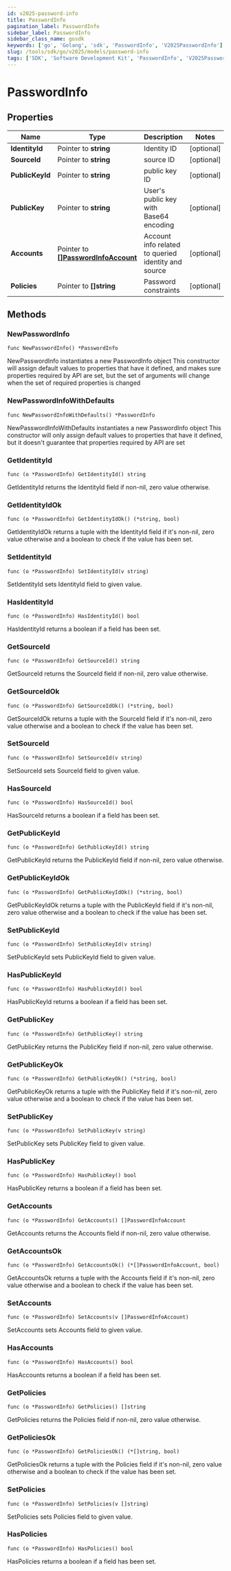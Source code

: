 ```yaml
---
id: v2025-password-info
title: PasswordInfo
pagination_label: PasswordInfo
sidebar_label: PasswordInfo
sidebar_class_name: gosdk
keywords: ['go', 'Golang', 'sdk', 'PasswordInfo', 'V2025PasswordInfo'] 
slug: /tools/sdk/go/v2025/models/password-info
tags: ['SDK', 'Software Development Kit', 'PasswordInfo', 'V2025PasswordInfo']
---
```


# PasswordInfo

## Properties

Name | Type | Description | Notes
------------ | ------------- | ------------- | -------------
**IdentityId** | Pointer to **string** | Identity ID | [optional] 
**SourceId** | Pointer to **string** | source ID | [optional] 
**PublicKeyId** | Pointer to **string** | public key ID | [optional] 
**PublicKey** | Pointer to **string** | User's public key with Base64 encoding | [optional] 
**Accounts** | Pointer to [**[]PasswordInfoAccount**](password-info-account) | Account info related to queried identity and source | [optional] 
**Policies** | Pointer to **[]string** | Password constraints | [optional] 

## Methods

### NewPasswordInfo

`func NewPasswordInfo() *PasswordInfo`

NewPasswordInfo instantiates a new PasswordInfo object
This constructor will assign default values to properties that have it defined,
and makes sure properties required by API are set, but the set of arguments
will change when the set of required properties is changed

### NewPasswordInfoWithDefaults

`func NewPasswordInfoWithDefaults() *PasswordInfo`

NewPasswordInfoWithDefaults instantiates a new PasswordInfo object
This constructor will only assign default values to properties that have it defined,
but it doesn't guarantee that properties required by API are set

### GetIdentityId

`func (o *PasswordInfo) GetIdentityId() string`

GetIdentityId returns the IdentityId field if non-nil, zero value otherwise.

### GetIdentityIdOk

`func (o *PasswordInfo) GetIdentityIdOk() (*string, bool)`

GetIdentityIdOk returns a tuple with the IdentityId field if it's non-nil, zero value otherwise
and a boolean to check if the value has been set.

### SetIdentityId

`func (o *PasswordInfo) SetIdentityId(v string)`

SetIdentityId sets IdentityId field to given value.

### HasIdentityId

`func (o *PasswordInfo) HasIdentityId() bool`

HasIdentityId returns a boolean if a field has been set.

### GetSourceId

`func (o *PasswordInfo) GetSourceId() string`

GetSourceId returns the SourceId field if non-nil, zero value otherwise.

### GetSourceIdOk

`func (o *PasswordInfo) GetSourceIdOk() (*string, bool)`

GetSourceIdOk returns a tuple with the SourceId field if it's non-nil, zero value otherwise
and a boolean to check if the value has been set.

### SetSourceId

`func (o *PasswordInfo) SetSourceId(v string)`

SetSourceId sets SourceId field to given value.

### HasSourceId

`func (o *PasswordInfo) HasSourceId() bool`

HasSourceId returns a boolean if a field has been set.

### GetPublicKeyId

`func (o *PasswordInfo) GetPublicKeyId() string`

GetPublicKeyId returns the PublicKeyId field if non-nil, zero value otherwise.

### GetPublicKeyIdOk

`func (o *PasswordInfo) GetPublicKeyIdOk() (*string, bool)`

GetPublicKeyIdOk returns a tuple with the PublicKeyId field if it's non-nil, zero value otherwise
and a boolean to check if the value has been set.

### SetPublicKeyId

`func (o *PasswordInfo) SetPublicKeyId(v string)`

SetPublicKeyId sets PublicKeyId field to given value.

### HasPublicKeyId

`func (o *PasswordInfo) HasPublicKeyId() bool`

HasPublicKeyId returns a boolean if a field has been set.

### GetPublicKey

`func (o *PasswordInfo) GetPublicKey() string`

GetPublicKey returns the PublicKey field if non-nil, zero value otherwise.

### GetPublicKeyOk

`func (o *PasswordInfo) GetPublicKeyOk() (*string, bool)`

GetPublicKeyOk returns a tuple with the PublicKey field if it's non-nil, zero value otherwise
and a boolean to check if the value has been set.

### SetPublicKey

`func (o *PasswordInfo) SetPublicKey(v string)`

SetPublicKey sets PublicKey field to given value.

### HasPublicKey

`func (o *PasswordInfo) HasPublicKey() bool`

HasPublicKey returns a boolean if a field has been set.

### GetAccounts

`func (o *PasswordInfo) GetAccounts() []PasswordInfoAccount`

GetAccounts returns the Accounts field if non-nil, zero value otherwise.

### GetAccountsOk

`func (o *PasswordInfo) GetAccountsOk() (*[]PasswordInfoAccount, bool)`

GetAccountsOk returns a tuple with the Accounts field if it's non-nil, zero value otherwise
and a boolean to check if the value has been set.

### SetAccounts

`func (o *PasswordInfo) SetAccounts(v []PasswordInfoAccount)`

SetAccounts sets Accounts field to given value.

### HasAccounts

`func (o *PasswordInfo) HasAccounts() bool`

HasAccounts returns a boolean if a field has been set.

### GetPolicies

`func (o *PasswordInfo) GetPolicies() []string`

GetPolicies returns the Policies field if non-nil, zero value otherwise.

### GetPoliciesOk

`func (o *PasswordInfo) GetPoliciesOk() (*[]string, bool)`

GetPoliciesOk returns a tuple with the Policies field if it's non-nil, zero value otherwise
and a boolean to check if the value has been set.

### SetPolicies

`func (o *PasswordInfo) SetPolicies(v []string)`

SetPolicies sets Policies field to given value.

### HasPolicies

`func (o *PasswordInfo) HasPolicies() bool`

HasPolicies returns a boolean if a field has been set.


